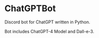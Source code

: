 # ChatGPTBot
Discord bot for ChatGPT written in Python.

Bot includes ChatGPT-4 Model and Dall-e-3.
